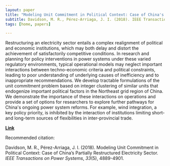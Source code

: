 ```yaml
---
layout: paper
title: "Modeling Unit Commitment in Political Context: Case of China's Partially Restructured Electricity Sector"
subtitle: Davidson, M. R., Pérez-Arriaga, J. I. (2018). IEEE Transactions on Power Systems.
tags: [home, papers]

---
```



Restructuring an electricity sector entails a complex realignment of political and economic institutions, which may both delay and distort the achievement of satisfactorily competitive conditions. In research and planning for policy interventions in power systems under these varied regulatory environments, typical operational models may neglect important interactions between techno-economic criteria and political constraints, leading to poor understanding of underlying causes of inefficiency and to inappropriate recommendations. We develop tractable formulations of the unit commitment problem based on integer clustering of similar units that endogenize important political factors in the Northeast grid region of China. We demonstrate the importance of these interactions on operations and provide a set of options for researchers to explore further pathways for China's ongoing power system reforms. For example, wind integration, a key policy priority, is inhibited by the interaction of institutions limiting short- and long-term sources of flexibilities in inter-provincial trade.


[**Link**](http://ieeexplore.ieee.org/document/8329554/)

Recommended citation:

Davidson, M. R., Pérez-Arriaga, J. I. (2018). Modeling Unit Commitment in Political Context: Case of China’s Partially Restructured Electricity Sector. _IEEE Transactions on Power Systems_, _33_(5), 4889-4901.
